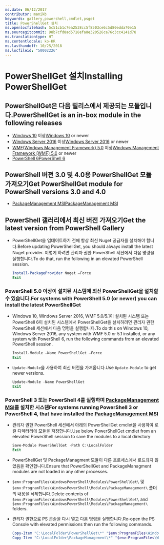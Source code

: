 ```yaml
---
ms.date: 06/12/2017
contributor: manikb
keywords: gallery,powershell,cmdlet,psget
title: PowerShellGet 설치
ms.openlocfilehash: 5c51cb1c7ea2538cc5f8503ce6c5d80edda70e15
ms.sourcegitcommit: 98b7cfd8ad5718efa8e320526ca76c3cc4141d78
ms.translationtype: HT
ms.contentlocale: ko-KR
ms.lasthandoff: 10/25/2018
ms.locfileid: "50002226"
---
```

# <a name="installing-powershellget"></a><span data-ttu-id="08402-103">PowerShellGet 설치</span><span class="sxs-lookup"><span data-stu-id="08402-103">Installing PowerShellGet</span></span>

## <a name="powershellget-is-an-in-box-module-in-the-following-releases"></a><span data-ttu-id="08402-104">PowerShellGet은 다음 릴리스에서 제공되는 모듈입니다.</span><span class="sxs-lookup"><span data-stu-id="08402-104">PowerShellGet is an in-box module in the following releases</span></span>

- <span data-ttu-id="08402-105">[Windows 10](https://www.microsoft.com/windows) 이상</span><span class="sxs-lookup"><span data-stu-id="08402-105">[Windows 10](https://www.microsoft.com/windows) or newer</span></span>
- <span data-ttu-id="08402-106">[Windows Server 2016](/windows-server/windows-server) 이상</span><span class="sxs-lookup"><span data-stu-id="08402-106">[Windows Server 2016](/windows-server/windows-server) or newer</span></span>
- <span data-ttu-id="08402-107">[WMF(Windows Management Framework) 5.0](https://www.microsoft.com/download/details.aspx?id=50395) 이상</span><span class="sxs-lookup"><span data-stu-id="08402-107">[Windows Management Framework (WMF) 5.0](https://www.microsoft.com/download/details.aspx?id=50395) or newer</span></span>
- [<span data-ttu-id="08402-108">PowerShell 6</span><span class="sxs-lookup"><span data-stu-id="08402-108">PowerShell 6</span></span>](https://github.com/PowerShell/PowerShell/releases)

## <a name="get-powershellget-module-for-powershell-versions-30-and-40"></a><span data-ttu-id="08402-109">PowerShell 버전 3.0 및 4.0용 PowerShellGet 모듈 가져오기</span><span class="sxs-lookup"><span data-stu-id="08402-109">Get PowerShellGet module for PowerShell versions 3.0 and 4.0</span></span>

- [<span data-ttu-id="08402-110">PackageManagement MSI</span><span class="sxs-lookup"><span data-stu-id="08402-110">PackageManagement MSI</span></span>](https://www.microsoft.com/download/details.aspx?id=51451)

## <a name="get-the-latest-version-from-powershell-gallery"></a><span data-ttu-id="08402-111">PowerShell 갤러리에서 최신 버전 가져오기</span><span class="sxs-lookup"><span data-stu-id="08402-111">Get the latest version from PowerShell Gallery</span></span>

- <span data-ttu-id="08402-112">PowerShellGet을 업데이트하기 전에 항상 최신 Nuget 공급자를 설치해야 합니다.</span><span class="sxs-lookup"><span data-stu-id="08402-112">Before updating PowerShellGet, you should always install the latest Nuget provider.</span></span> <span data-ttu-id="08402-113">이렇게 하려면 관리자 권한 PowerShell 세션에서 다음 명령을 실행합니다.</span><span class="sxs-lookup"><span data-stu-id="08402-113">To do that, run the following in an elevated PowerShell session.</span></span>

  ```powershell
  Install-PackageProvider Nuget –Force
  Exit
  ```

### <a name="for-systems-with-powershell-50-or-newer-you-can-install-the-latest-powershellget"></a><span data-ttu-id="08402-114">PowerShell 5.0 이상이 설치된 시스템에 최신 PowerShellGet을 설치할 수 있습니다.</span><span class="sxs-lookup"><span data-stu-id="08402-114">For systems with PowerShell 5.0 (or newer) you can install the latest PowerShellGet</span></span>

- <span data-ttu-id="08402-115">Windows 10, Windows Server 2016, WMF 5.0/5.1이 설치된 시스템 또는 PowerShell 6이 설치된 시스템에서 PowerShellGet을 설치하려면 관리자 권한 PowerShell 세션에서 다음 명령을 실행합니다.</span><span class="sxs-lookup"><span data-stu-id="08402-115">To do this on Windows 10, Windows Server 2016, any system with WMF 5.0 or 5.1 installed, or any system with PowerShell 6, run the following commands from an elevated PowerShell session.</span></span>

  ```powershell
  Install-Module –Name PowerShellGet –Force
  Exit
  ```

- <span data-ttu-id="08402-116">`Update-Module`을 사용하여 최신 버전을 가져옵니다.</span><span class="sxs-lookup"><span data-stu-id="08402-116">Use `Update-Module` to get newer versions.</span></span>

  ```powershell
  Update-Module -Name PowerShellGet
  Exit
  ```

### <a name="for-systems-running-powershell-3-or-powershell-4-that-have-installed-the-packagemanagement-msihttpswwwmicrosoftcomdownloaddetailsaspxid51451"></a><span data-ttu-id="08402-117">PowerShell 3 또는 PowerShell 4를 실행하며 [PackageManagement MSI](https://www.microsoft.com/download/details.aspx?id=51451)를 설치한 시스템</span><span class="sxs-lookup"><span data-stu-id="08402-117">For systems running PowerShell 3 or PowerShell 4, that have installed the [PackageManagement MSI](https://www.microsoft.com/download/details.aspx?id=51451)</span></span>

- <span data-ttu-id="08402-118">관리자 권한 PowerShell 세션에서 아래의 PowerShellGet cmdlet을 사용하여 로컬 디렉터리에 모듈을 저장합니다.</span><span class="sxs-lookup"><span data-stu-id="08402-118">Use below PowerShellGet cmdlet from an elevated PowerShell session to save the modules to a local directory</span></span>

  ```powershell
  Save-Module PowerShellGet -Path C:\LocalFolder
  Exit
  ```

- <span data-ttu-id="08402-119">PowerShellGet 및 PackageManagment 모듈이 다른 프로세스에서 로드되지 않았음을 확인합니다.</span><span class="sxs-lookup"><span data-stu-id="08402-119">Ensure that PowerShellGet and PackageManagment modules are not loaded in any other processes.</span></span>
- <span data-ttu-id="08402-120">`$env:ProgramFiles\WindowsPowerShell\Modules\PowerShellGet\` 및 `$env:ProgramFiles\WindowsPowerShell\Modules\PackageManagement\` 폴더의 내용을 삭제합니다.</span><span class="sxs-lookup"><span data-stu-id="08402-120">Delete contents of `$env:ProgramFiles\WindowsPowerShell\Modules\PowerShellGet\` and  `$env:ProgramFiles\WindowsPowerShell\Modules\PackageManagement\` folders.</span></span>
- <span data-ttu-id="08402-121">관리자 권한으로 PS 콘솔을 다시 열고 다음 명령을 실행합니다.</span><span class="sxs-lookup"><span data-stu-id="08402-121">Re-open the PS Console with elevated permissions then run the following commands.</span></span>

  ```powershell
  Copy-Item "C:\LocalFolder\PowerShellGet\*" "$env:ProgramFiles\WindowsPowerShell\Modules\PowerShellGet\" -Recurse -Force
  Copy-Item "C:\LocalFolder\PackageManagement\*" "$env:ProgramFiles\WindowsPowerShell\Modules\PackageManagement\" -Recurse -Force
  ```
